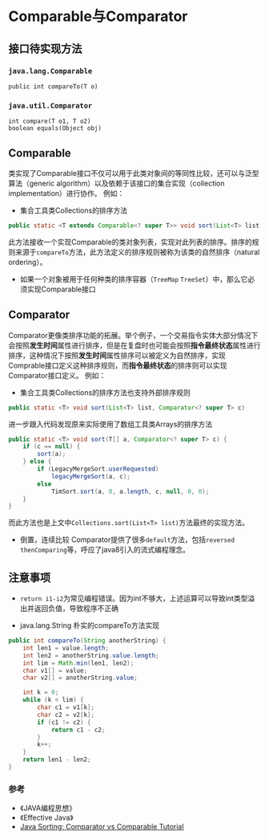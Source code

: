 # Comparable与Comparator


## 接口待实现方法

### `java.lang.Comparable`
```
public int compareTo(T o)
```

### `java.util.Comparator`

```
int compare(T o1, T o2)
boolean equals(Object obj)
```

## Comparable
类实现了Comparable接口不仅可以用于此类对象间的等同性比较，还可以与泛型算法（generic algorithm）以及依赖于该接口的集合实现（collection implementation）进行协作。
例如：
- 集合工具类Collections的排序方法 
```Java
public static <T extends Comparable<? super T>> void sort(List<T> list)
```
此方法接收一个实现Comparable的类对象列表，实现对此列表的排序。排序的规则来源于`compareTo`方法，此方法定义的排序规则被称为该类的自然排序（natural ordering）。

- 如果一个对象被用于任何种类的排序容器（`TreeMap` `TreeSet`）中，那么它必须实现Comparable接口

## Comparator
Comparator更像类排序功能的拓展。举个例子，一个交易指令实体大部分情况下会按照**发生时间**属性进行排序，但是在复盘时也可能会按照**指令最终状态**属性进行排序，这种情况下按照**发生时间**属性排序可以被定义为自然排序，实现Comprable接口定义这种排序规则，而**指令最终状态**的排序则可以实现Comparator接口定义。
例如：

- 集合工具类Collections的排序方法也支持外部排序规则
```Java
public static <T> void sort(List<T> list, Comparator<? super T> c)
```
进一步跟入代码发现原来实际使用了数组工具类Arrays的排序方法
```Java
public static <T> void sort(T[] a, Comparator<? super T> c) {
    if (c == null) {
        sort(a);
    } else {
        if (LegacyMergeSort.userRequested)
            legacyMergeSort(a, c);
        else
            TimSort.sort(a, 0, a.length, c, null, 0, 0);
    }
}
```
而此方法也是上文中`Collections.sort(List<T> list)`方法最终的实现方法。

- 倒置，连续比较
Comparator提供了很多`default`方法，包括`reversed` `thenComparing`等，呼应了java8引入的流式编程理念。

## 注意事项

- `return i1-i2`为常见编程错误。因为int不够大，上述运算可以导致int类型溢出并返回负值，导致程序不正确

- java.lang.String 朴实的compareTo方法实现
```Java
public int compareTo(String anotherString) {
    int len1 = value.length;
    int len2 = anotherString.value.length;
    int lim = Math.min(len1, len2);
    char v1[] = value;
    char v2[] = anotherString.value;

    int k = 0;
    while (k < lim) {
        char c1 = v1[k];
        char c2 = v2[k];
        if (c1 != c2) {
            return c1 - c2;
        }
        k++;
    }
    return len1 - len2;
}
```

### 参考
- 《JAVA编程思想》
- 《Effective Java》
-  [Java Sorting: Comparator vs Comparable Tutorial](https://www.digizol.com/2008/07/java-sorting-comparator-vs-comparable.html)


